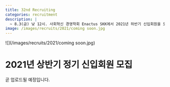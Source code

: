 ```yaml
---
title: 32nd Recruiting
categories: recruitment
description: |
  ~ 8.3(금) 낮 12시. 사회혁신 경영학회 Enactus SKK에서 2021년 하반기 신입회원을 모집하고 있습니다.
image: /images/recruits/2021/coming soon.jpg
---
```


![](/images/recruits/2021/coming soon.jpg)

# 2021년 상반기 정기 신입회원 모집
곧 업로드될 예정입니다.
